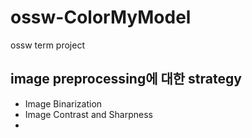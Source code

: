 # ossw-ColorMyModel
ossw term project


## image preprocessing에 대한 strategy
- Image Binarization
- Image Contrast and Sharpness
- 